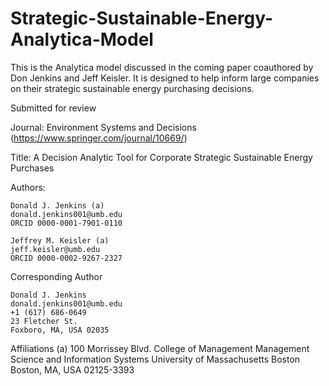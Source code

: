 # Strategic-Sustainable-Energy-Analytica-Model
This is the Analytica model discussed in the coming paper coauthored by Don Jenkins and Jeff Keisler. It is designed to help inform large companies on their strategic sustainable energy purchasing decisions.

Submitted for review

Journal: Environment Systems and Decisions (https://www.springer.com/journal/10669/)

Title: A Decision Analytic Tool for Corporate Strategic Sustainable Energy Purchases

Authors:

	Donald J. Jenkins (a) 
	donald.jenkins001@umb.edu
	ORCID 0000-0001-7901-0110

	Jeffrey M. Keisler (a)
	jeff.keisler@umb.edu
	ORCID 0000-0002-9267-2327

Corresponding Author

	Donald J. Jenkins	
	donald.jenkins001@umb.edu	
	+1 (617) 686-0649	
	23 Fletcher St.	
	Foxboro, MA, USA 02035

Affiliations
(a)	100 Morrissey Blvd.
	College of Management
	Management Science and Information Systems
	University of Massachusetts Boston
	Boston, MA, USA 02125-3393 
